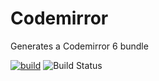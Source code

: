 # Codemirror
Generates a Codemirror 6 bundle

[![build](https://github.com/Paegasus/Codemirror/actions/workflows/main.yml/badge.svg)](https://github.com/Paegasus/Codemirror/actions/workflows/main.yml)
![Build Status](https://travis-ci.com/Paegasus/Codemirror.svg?branch=main)
